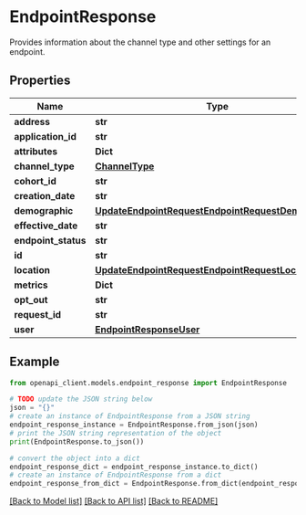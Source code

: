 # EndpointResponse

Provides information about the channel type and other settings for an endpoint.

## Properties

Name | Type | Description | Notes
------------ | ------------- | ------------- | -------------
**address** | **str** |  | [optional] 
**application_id** | **str** |  | [optional] 
**attributes** | **Dict** |  | [optional] 
**channel_type** | [**ChannelType**](ChannelType.md) |  | [optional] 
**cohort_id** | **str** |  | [optional] 
**creation_date** | **str** |  | [optional] 
**demographic** | [**UpdateEndpointRequestEndpointRequestDemographic**](UpdateEndpointRequestEndpointRequestDemographic.md) |  | [optional] 
**effective_date** | **str** |  | [optional] 
**endpoint_status** | **str** |  | [optional] 
**id** | **str** |  | [optional] 
**location** | [**UpdateEndpointRequestEndpointRequestLocation**](UpdateEndpointRequestEndpointRequestLocation.md) |  | [optional] 
**metrics** | **Dict** |  | [optional] 
**opt_out** | **str** |  | [optional] 
**request_id** | **str** |  | [optional] 
**user** | [**EndpointResponseUser**](EndpointResponseUser.md) |  | [optional] 

## Example

```python
from openapi_client.models.endpoint_response import EndpointResponse

# TODO update the JSON string below
json = "{}"
# create an instance of EndpointResponse from a JSON string
endpoint_response_instance = EndpointResponse.from_json(json)
# print the JSON string representation of the object
print(EndpointResponse.to_json())

# convert the object into a dict
endpoint_response_dict = endpoint_response_instance.to_dict()
# create an instance of EndpointResponse from a dict
endpoint_response_from_dict = EndpointResponse.from_dict(endpoint_response_dict)
```
[[Back to Model list]](../README.md#documentation-for-models) [[Back to API list]](../README.md#documentation-for-api-endpoints) [[Back to README]](../README.md)


